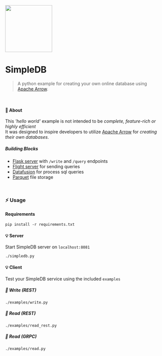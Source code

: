 <img src="https://github.com/lmangani/simpledb/assets/1423657/9e2d6647-d92b-4549-8f7a-7a842983d74a" width=150 />

# SimpleDB

> A python example for creating your own online database using [Apache Arrow](https://arrow.apache.org/).

<br>

#### :rainbow: About

This _'hello world'_ example is not intended to be _complete, feature-rich or highly efficient_<br>
It was designed to inspire developers to utilize [Apache Arrow](https://arrow.apache.org/) for _creating their own databases_.


##### Building Blocks

- [Flask server](https://flask.palletsprojects.com/) with `/write` and `/query` endpoints
- [Flight server](https://arrow.apache.org/blog/2022/02/16/introducing-arrow-flight-sql/) for sending queries
- [Datafusion](https://arrow.apache.org/datafusion/user-guide/introduction.html) for process sql queries
- [Parquet](https://arrow.apache.org/docs/python/parquet.html) file storage

<br>

### :zap: Usage
#### Requirements
```
pip install -r requirements.txt
```

#### :bulb: Server
Start SimpleDB server on `localhost:8081`
```
./simpledb.py
```

#### :bulb: Client
Test your SimpleDB service using the included `examples`

##### :round_pushpin: Write _(REST)_
```
./examples/write.py
```
##### :round_pushpin: Read _(REST)_
```
./examples/read_rest.py
```
##### :round_pushpin: Read _(GRPC)_
```
./examples/read.py
```
